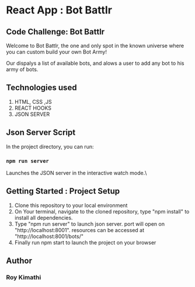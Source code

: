 #  React App : Bot Battlr

## Code Challenge: Bot Battlr
Welcome to Bot Battlr, the one and only spot in the known universe where you can custom build your own Bot Army! 

Our dispalys a list of available bots, and alows a user to add any bot to his army of bots. 

## Technologies used
1. HTML, CSS ,JS
2. REACT HOOKS
3. JSON SERVER


## Json Server Script

In the project directory, you can run:


### `npm run server`

Launches the JSON server in the interactive watch mode.\


## Getting Started : Project Setup

1. Clone this repository to your local environment
2. On Your terminal, navigate to the cloned repository, type "npm install" to install all dependencies.
3. Type "npm run server" to launch json server. port will open on "http://localhost:8001". resources can be accessed at "http://localhost:8001/bots/"
4. Finally run npm start to launch the project on your browser


## Author
### Roy Kimathi